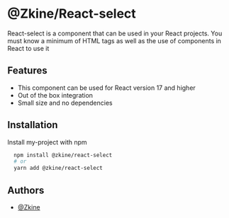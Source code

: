 # @Zkine/React-select

React-select is a component that can be used in your React projects. You must know a minimum of HTML tags as well as the use of components in React to use it

## Features

- This component can be used for React version 17 and higher
- Out of the box integration
- Small size and no dependencies

## Installation

Install my-project with npm

```bash
  npm install @zkine/react-select
  # or
  yarn add @zkine/react-select
```

## Authors

- [@Zkine](https://github.com/Zkine)
